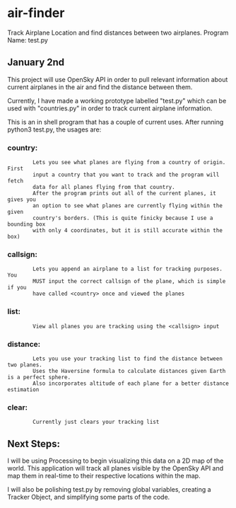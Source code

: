 # air-finder
Track Airplane Location and find distances between two airplanes.
Program Name: test.py 

## January 2nd 
This project will use OpenSky API in order to pull relevant information about 
current airplanes in the air and find the distance between them. 

Currently, I have made a working prototype labelled "test.py" which can be used
with "countries.py" in order to track current airplane information. 

This is an in shell program that has a couple of current uses. 
After running python3 test.py, the usages are: 
### country:  
            Lets you see what planes are flying from a country of origin. First
            input a country that you want to track and the program will fetch
            data for all planes flying from that country.
            After the program prints out all of the current planes, it gives you
            an option to see what planes are currently flying within the given 
            country's borders. (This is quite finicky because I use a bounding box
            with only 4 coordinates, but it is still accurate within the box)
  
### callsign: 
            Lets you append an airplane to a list for tracking purposes. You
            MUST input the correct callsign of the plane, which is simple if you
            have called <country> once and viewed the planes
  
### list: 
            View all planes you are tracking using the <callsign> input
  
### distance: 
            Lets you use your tracking list to find the distance between two planes.
            Uses the Haversine formula to calculate distances given Earth is a perfect sphere.
            Also incorporates altitude of each plane for a better distance estimation
  
### clear: 
            Currently just clears your tracking list



## Next Steps:
I will be using Processing to begin visualizing this data on a 2D map of the world. This 
application will track all planes visible by the OpenSky API and map them in real-time 
to their respective locations within the map. 

I will also be polishing test.py by removing global variables, creating a Tracker Object,
and simplifying some parts of the code. 

